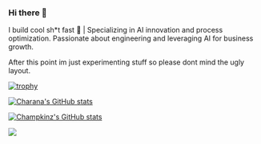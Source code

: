 ### Hi there 👋
I build cool sh*t fast 🚀 | Specializing in AI innovation and process optimization. Passionate about engineering and leveraging AI for business growth.

After this point im just experimenting stuff so please dont mind the ugly layout.

[![trophy](https://github-profile-trophy.vercel.app/?username=Champkinz)](https://github.com/ryo-ma/github-profile-trophy)

[![Charana's GitHub stats](https://github-readme-stats.vercel.app/api?username=Champkinz)](https://github.com/anuraghazra/github-readme-stats)

<a href="http://www.github.com/Champkinz"><img src="https://github-readme-stats.vercel.app/api?username=Champkinz&show_icons=true&hide=&count_private=true&title_color=f97316&text_color=ffffff&icon_color=f97316&bg_color=1c1917&hide_border=true&show_icons=true" alt="Champkinz's GitHub stats" /></a>

<a href="http://www.github.com/Champkinz"><img src="https://github-readme-streak-stats.herokuapp.com/?user=Champkinz&stroke=ffffff&background=1c1917&ring=f97316&fire=f97316&currStreakNum=ffffff&currStreakLabel=f97316&sideNums=ffffff&sideLabels=ffffff&dates=ffffff&hide_border=true" /></a>

<!--
**Champkinz/champkinz** is a ✨ _special_ ✨ repository because its `README.md` (this file) appears on your GitHub profile.

Here are some ideas to get you started:

- 🔭 I’m currently working on ...
- 🌱 I’m currently learning ...
- 👯 I’m looking to collaborate on ...
- 🤔 I’m looking for help with ...
- 💬 Ask me about ...
- 📫 How to reach me: ...
- 😄 Pronouns: ...
- ⚡ Fun fact: ...
-->
